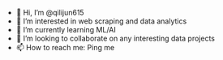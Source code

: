 - 👋 Hi, I’m @qilijun615
- 👀 I’m interested in web scraping and data analytics
- 🌱 I’m currently learning ML/AI
- 💞️ I’m looking to collaborate on any interesting data projects
- 📫 How to reach me: Ping me

<!---
qilijun615/qilijun615 is a ✨ special ✨ repository because its `README.md` (this file) appears on your GitHub profile.
You can click the Preview link to take a look at your changes.
--->
